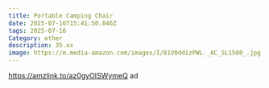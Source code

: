 ```yaml
---
title: Portable Camping Chair
date: 2025-07-16T15:41:50.846Z
tags: 2025-07-16
Category: other
description: 35.xx
image: https://m.media-amazon.com/images/I/81V0ddizPWL._AC_SL1500_.jpg
---
```

https://amzlink.to/az0gyOISWymeQ ad